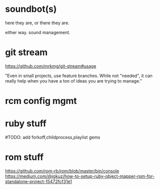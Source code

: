 # soundbot(s)

here they are, or there they are.

either way. sound management.

# git stream

https://github.com/mrkmg/git-stream#usage

"Even in small projects, use feature branches. While not "needed",
it can really help when you have a ton of ideas you are trying to manage."

# rcm config mgmt



# ruby stuff

#TODO: add forkoff,childprocess,playlist gems

# rom stuff

https://github.com/rom-rb/rom/blob/master/bin/console
https://medium.com/@igkuz/how-to-setup-ruby-object-mapper-rom-for-standalone-project-15472fcf31e1

